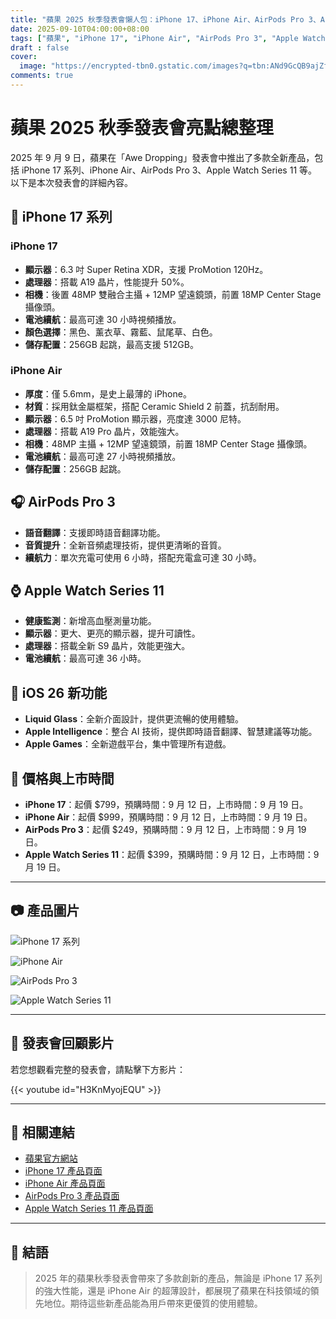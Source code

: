 ```yaml
---
title: "蘋果 2025 秋季發表會懶人包：iPhone 17、iPhone Air、AirPods Pro 3、Apple Watch Series 11"
date: 2025-09-10T04:00:00+08:00
tags: ["蘋果", "iPhone 17", "iPhone Air", "AirPods Pro 3", "Apple Watch Series 11"]
draft : false
cover:
  image: "https://encrypted-tbn0.gstatic.com/images?q=tbn:ANd9GcQB9ajZfH1ioyLnyvawft6aX-DyifZfzCzbrw&s"
comments: true
---
```


#  蘋果 2025 秋季發表會亮點總整理

2025 年 9 月 9 日，蘋果在「Awe Dropping」發表會中推出了多款全新產品，包括 iPhone 17 系列、iPhone Air、AirPods Pro 3、Apple Watch Series 11 等。以下是本次發表會的詳細內容。

## 📱 iPhone 17 系列

### iPhone 17

- **顯示器**：6.3 吋 Super Retina XDR，支援 ProMotion 120Hz。
- **處理器**：搭載 A19 晶片，性能提升 50%。
- **相機**：後置 48MP 雙融合主攝 + 12MP 望遠鏡頭，前置 18MP Center Stage 攝像頭。
- **電池續航**：最高可達 30 小時視頻播放。
- **顏色選擇**：黑色、薰衣草、霧藍、鼠尾草、白色。
- **儲存配置**：256GB 起跳，最高支援 512GB。

### iPhone Air

- **厚度**：僅 5.6mm，是史上最薄的 iPhone。
- **材質**：採用鈦金屬框架，搭配 Ceramic Shield 2 前蓋，抗刮耐用。
- **顯示器**：6.5 吋 ProMotion 顯示器，亮度達 3000 尼特。
- **處理器**：搭載 A19 Pro 晶片，效能強大。
- **相機**：48MP 主攝 + 12MP 望遠鏡頭，前置 18MP Center Stage 攝像頭。
- **電池續航**：最高可達 27 小時視頻播放。
- **儲存配置**：256GB 起跳。

## 🎧 AirPods Pro 3

- **語音翻譯**：支援即時語音翻譯功能。
- **音質提升**：全新音頻處理技術，提供更清晰的音質。
- **續航力**：單次充電可使用 6 小時，搭配充電盒可達 30 小時。

## ⌚ Apple Watch Series 11

- **健康監測**：新增高血壓測量功能。
- **顯示器**：更大、更亮的顯示器，提升可讀性。
- **處理器**：搭載全新 S9 晶片，效能更強大。
- **電池續航**：最高可達 36 小時。

## 🧠 iOS 26 新功能

- **Liquid Glass**：全新介面設計，提供更流暢的使用體驗。
- **Apple Intelligence**：整合 AI 技術，提供即時語音翻譯、智慧建議等功能。
- **Apple Games**：全新遊戲平台，集中管理所有遊戲。

## 🛒 價格與上市時間

- **iPhone 17**：起價 $799，預購時間：9 月 12 日，上市時間：9 月 19 日。
- **iPhone Air**：起價 $999，預購時間：9 月 12 日，上市時間：9 月 19 日。
- **AirPods Pro 3**：起價 $249，預購時間：9 月 12 日，上市時間：9 月 19 日。
- **Apple Watch Series 11**：起價 $399，預購時間：9 月 12 日，上市時間：9 月 19 日。

---

## 📷 產品圖片

![iPhone 17 系列](https://www.apple.com/newsroom/2025/09/apple-debuts-iphone-17/images/iphone-17-family.jpg)

![iPhone Air](https://www.apple.com/newsroom/2025/09/introducing-iphone-air/images/iphone-air.jpg)

![AirPods Pro 3](https://www.apple.com/newsroom/2025/09/apple-unveils-airpods-pro-3/images/airpods-pro-3.jpg)

![Apple Watch Series 11](https://www.apple.com/newsroom/2025/09/apple-unveils-apple-watch-series-11/images/apple-watch-series-11.jpg)

---

## 🎥 發表會回顧影片

若您想觀看完整的發表會，請點擊下方影片：

{{< youtube id="H3KnMyojEQU" >}}

---

## 🔗 相關連結

- [蘋果官方網站](https://www.apple.com)
- [iPhone 17 產品頁面](https://www.apple.com/iphone-17/)
- [iPhone Air 產品頁面](https://www.apple.com/iphone-air/)
- [AirPods Pro 3 產品頁面](https://www.apple.com/airpods-pro-3/)
- [Apple Watch Series 11 產品頁面](https://www.apple.com/apple-watch-series-11/)

---

## 📝 結語

> 2025 年的蘋果秋季發表會帶來了多款創新的產品，無論是 iPhone 17 系列的強大性能，還是 iPhone Air 的超薄設計，都展現了蘋果在科技領域的領先地位。期待這些新產品能為用戶帶來更優質的使用體驗。